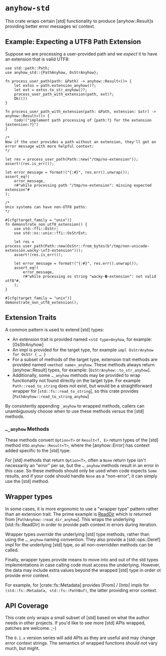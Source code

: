 # `anyhow-std`

This crate wraps certain [std] functionality to produce [anyhow::Result]s
providing better error messages w/ context.

## Example: Expecting a UTF8 Path Extension

Suppose we are processing a user-provided path and we _expect_ it to
have an extension that is valid UTF8:

```
use std::path::Path;
use anyhow_std::{PathAnyhow, OsStrAnyhow};

fn process_user_path(path: &Path) -> anyhow::Result<()> {
    let extos = path.extension_anyhow()?;
    let ext = extos.to_str_anyhow()?;
    process_user_path_with_extension(path, ext)?;
    Ok(())
}

fn process_user_path_with_extension(path: &Path, extension: &str) -> anyhow::Result<()> {
    todo!("implement path processing of {path:?} for the extension {extension:?}")
}

/*
Now if the user provides a path without an extension, they'll get an
error message with more helpful context:
*/

let res = process_user_path(Path::new("/tmp/no-extension"));
assert!(res.is_err());

let error_message = format!("{:#}", res.err().unwrap());
assert_eq!(
    error_message,
    r#"while processing path "/tmp/no-extension": missing expected extension"#
);

/*
Unix systems can have non-UTF8 paths:
*/

#[cfg(target_family = "unix")]
fn demonstrate_non_utf8_extension() {
    use std::ffi::OsStr;
    use std::os::unix::ffi::OsStrExt;

    let res = process_user_path(Path::new(OsStr::from_bytes(b"/tmp/non-unicode-extension.wacky-\xf3-extension")));
    assert!(res.is_err());

    let error_message = format!("{:#}", res.err().unwrap());
    assert_eq!(
        error_message,
        r#"while processing os string "wacky-�-extension": not valid utf8"#,
    );
}

#[cfg(target_family = "unix")]
demonstrate_non_utf8_extension();
```

## Extension Traits

A common pattern is used to extend [std] types:

- An extension trait is provided named `<std type>Anyhow`, for example: [OsStrAnyhow]
- An impl is provided for the target type, for example `impl OsStrAnyhow for OsStr { … }`
- For a subset of methods of the target type, extension trait methods are provided named `<method name>_anyhow`. These methods always return [anyhow::Result] types, for example: [`OsStrAnyhow::to_str_anyhow`].
- Additionally, some `…_anyhow` methods may be provided to wrap functionality not found directly on the target type. For example `Path::read_to_string` does not exist, but would be a straightforward wrapper for [`std::fs::read_to_string`], so this crate provides [`PathAnyhow::read_to_string_anyhow`]

By consistently appending `_anyhow` to wrapped methods, callers can
unambiguously choose when to use these methods versus the [std] methods.

### `…_anyhow` Methods

These methods convert `Option<T>` or `Result<T, E>` return types of
the [std] method into `anyhow::Result<T>`, where the [anyhow::Error]
has context added specific to the [std] type.

For [std] methods that return `Option<T>`, often a `None` return type
isn't necessarily an "error" per se, but the `…_anyhow` methods result
in an error in this case. So these methods should only be used when code
expects `Some` results, and if your code should handle `None` as a
"non-error", it can simply use the [std] method.

## Wrapper types

In some cases, it is more ergonomic to use a "wrapper type"
pattern rather than an extension trait. The prime example
is [ReadDir](crate::fs::ReadDir) which is returned from
[`PathAnyhow::read_dir_anyhow`]. This wraps the underlying
[std::fs::ReadDir] in order to provide path context in errors during
iteration.

Wrapper types _override_ the underlying [std] type methods, rather than
using the `…_anyhow` naming convention. They also provide a
[std::ops::Deref] impl for the underlying [std] type, so all
non-overridden methods can be called.

Finally, wrapper types provide means to move into and out of the std
types implementations in case calling code must access the
underlying. However, the data may include extra values beyond the wrapped
[std] type in order ot provide error context.

For example, for [crate::fs::Metadata] provides [From] / [Into] impls
for `(std::fs::Metadata, std::fs::PathBuf)`, the latter providing error
context.

## API Coverage

This crate only wraps a small subset of [std] based on what the author
needs in other projects. If you'd like to see more [std] APIs wrapped,
patches are welcome. ;-)

The `0.1.x` version series will add APIs as they are useful and may
change error context strings. The semantics of wrapped functions should
not vary much, but might.
